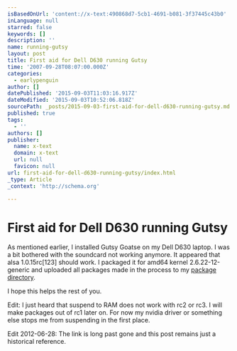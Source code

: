 ```yaml
---
isBasedOnUrl: 'content://x-text:490868d7-5cb1-4691-b081-3f37445c43b0'
inLanguage: null
starred: false
keywords: []
description: ''
name: running-gutsy
layout: post
title: First aid for Dell D630 running Gutsy
time: '2007-09-28T08:07:00.000Z'
categories:
  - earlypenguin
author: []
datePublished: '2015-09-03T11:03:16.917Z'
dateModified: '2015-09-03T10:52:06.818Z'
sourcePath: _posts/2015-09-03-first-aid-for-dell-d630-running-gutsy.md
published: true
tags:
  - ''
authors: []
publisher:
  name: x-text
  domain: x-text
  url: null
  favicon: null
url: first-aid-for-dell-d630-running-gutsy/index.html
_type: Article
_context: 'http://schema.org'

---
```

# First aid for Dell D630 running Gutsy

As mentioned earlier, I installed Gutsy Goatse on my Dell D630 
laptop. I was a bit bothered with the soundcard not working anymore. 
It appeared that alsa 1.0.15rc\[123\] should work. I packaged it for 
amd64 kernel 2.6.22-12-generic and uploaded all packages made in the 
process to my [package
directory][0].

I hope this helps the rest of you.

Edit: I just heard that suspend to RAM does not work with rc2 or 
rc3\. I will make packages out of rc1 later on. For now my nvidia 
driver or something else stops me from suspending in the first 
place.

Edit 2012-06-28: The link is long past gone and this post remains
just a historical reference.

[0]: content://x-text:490868d7-5cb1-4691-b081-3f37445c43b0/software/packages/alsa/